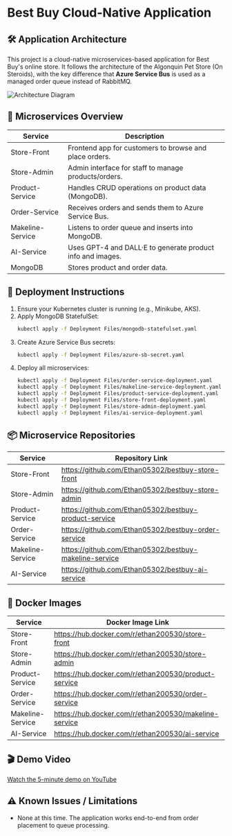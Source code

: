 # Best Buy Cloud-Native Application

## 🛠 Application Architecture

This project is a cloud-native microservices-based application for Best Buy's online store. It follows the architecture of the Algonquin Pet Store (On Steroids), with the key difference that **Azure Service Bus** is used as a managed order queue instead of RabbitMQ.

![Architecture Diagram](./Deployment%20Files/architecture.png)

## 🧩 Microservices Overview

| Service         | Description                                                |
|-----------------|------------------------------------------------------------|
| Store-Front     | Frontend app for customers to browse and place orders.     |
| Store-Admin     | Admin interface for staff to manage products/orders.       |
| Product-Service | Handles CRUD operations on product data (MongoDB).         |
| Order-Service   | Receives orders and sends them to Azure Service Bus.       |
| Makeline-Service| Listens to order queue and inserts into MongoDB.           |
| AI-Service      | Uses GPT-4 and DALL·E to generate product info and images. |
| MongoDB         | Stores product and order data.                             |

## 🚀 Deployment Instructions

1. Ensure your Kubernetes cluster is running (e.g., Minikube, AKS).
2. Apply MongoDB StatefulSet:
   ```bash
   kubectl apply -f Deployment Files/mongodb-statefulset.yaml
   ```
3. Create Azure Service Bus secrets:
   ```bash
   kubectl apply -f Deployment Files/azure-sb-secret.yaml
   ```
4. Deploy all microservices:
   ```bash
   kubectl apply -f Deployment Files/order-service-deployment.yaml
   kubectl apply -f Deployment Files/makeline-service-deployment.yaml
   kubectl apply -f Deployment Files/product-service-deployment.yaml
   kubectl apply -f Deployment Files/store-front-deployment.yaml
   kubectl apply -f Deployment Files/store-admin-deployment.yaml
   kubectl apply -f Deployment Files/ai-service-deployment.yaml
   ```

## 📦 Microservice Repositories

| Service         | Repository Link |
|-----------------|------------------|
| Store-Front     | https://github.com/Ethan05302/bestbuy-store-front |
| Store-Admin     | https://github.com/Ethan05302/bestbuy-store-admin |
| Product-Service | https://github.com/Ethan05302/bestbuy-product-service |
| Order-Service   | https://github.com/Ethan05302/bestbuy-order-service |
| Makeline-Service| https://github.com/Ethan05302/bestbuy-makeline-service |
| AI-Service      | https://github.com/Ethan05302/bestbuy-ai-service |

## 🐳 Docker Images

| Service         | Docker Image Link |
|-----------------|-------------------|
| Store-Front     | https://hub.docker.com/r/ethan200530/store-front |
| Store-Admin     | https://hub.docker.com/r/ethan200530/store-admin |
| Product-Service | https://hub.docker.com/r/ethan200530/product-service |
| Order-Service   | https://hub.docker.com/r/ethan200530/order-service |
| Makeline-Service| https://hub.docker.com/r/ethan200530/makeline-service |
| AI-Service      | https://hub.docker.com/r/ethan200530/ai-service |

## 🎬 Demo Video

[Watch the 5-minute demo on YouTube](https://youtube.com/your-demo-video-link)

## ⚠️ Known Issues / Limitations

- None at this time. The application works end-to-end from order placement to queue processing.